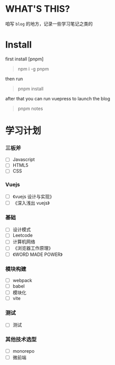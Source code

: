 # WHAT'S THIS?

咱写 ```blog``` 的地方，记录一些学习笔记之类的

# Install
first install [pnpm]
> npm i -g pnpm

then run
> pnpm install

after that you can run vuepress to launch the blog
> pnpm notes


# 学习计划
### 三板斧
- [ ] Javascript
- [ ] HTML5
- [ ] CSS

### Vuejs
- [ ] 《vuejs 设计与实现》
- [ ] 《深入浅出 vuejs》

### 基础
- [ ] 设计模式
- [ ] Leetcode
- [ ] 计算机网络
- [ ] 《浏览器工作原理》
- [ ] 《WORD MADE POWER》

### 模块构建
- [ ] webpack
- [ ] babel
- [ ] 模块化
- [ ] vite

### 测试
- [ ] 测试

### 其他技术选型
- [ ] monorepo
- [ ] 微前端